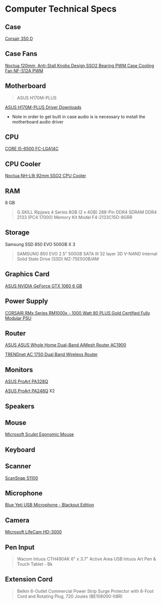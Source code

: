 # Computer Technical Specs

## Case

[Corsair 350 D](https://www.corsair.com/us/en/Categories/Products/Cases/Obsidian-Series%E2%84%A2-350D-Micro-ATX-PC-Case/p/CC-9011028-WW)

## Case Fans

[Noctua 120mm, Anti-Stall Knobs Design,SSO2 Bearing PWM Case Cooling Fan NF-S12A PWM](https://noctua.at/en/nf-s12a-pwm)

## Motherboard

> ASUS H170M-PLUS

[ASUS H170M-PLUS Driver Downloads](https://www.asus.com/Motherboards/H170M-PLUS/HelpDesk_Download/)

* Note in order to get built in case audio is is necessary to install the motherboard audio driver

## CPU

[CORE I5-6500 FC-LGA14C](https://ark.intel.com/products/88184/Intel-Core-i5-6500-Processor-6M-Cache-up-to-3-60-GHz-)

## CPU Cooler

[Noctua NH-L9i 92mm SSO2 CPU Cooler](https://noctua.at/en/nh-l9i)

## RAM

8 GB

> G.SKILL Ripjaws 4 Series 8GB (2 x 4GB) 288-Pin DDR4 SDRAM DDR4 2133 (PC4 17000) Memory Kit Model F4-2133C15D-8GRR

## Storage

Samsung SSD 850 EVO 500GB X 3

>SAMSUNG 850 EVO 2.5" 500GB SATA III 32 layer 3D V-NAND Internal Solid State Drive (SSD) MZ-75E500B/AM

## Graphics Card

[ASUS NVIDIA GeForce GTX 1060 6 GB](https://www.asus.com/us/Graphics-Cards/TURBO-GTX1060-6G/)

## Power Supply

[CORSAIR RMx Series RM1000x - 1000 Watt 80 PLUS Gold Certified Fully Modular PSU](https://www.corsair.com/us/en/Categories/Products/Power-Supply-Units/Power-Supply-Units-Advanced/RMx-Series/p/CP-9020094-NA#tab-tech-specs)

## Router

[ASUS ASUS Whole Home Dual-Band AiMesh Router AC1900](https://www.asus.com/us/Commercial-Networking/AiMesh-AC1900-WiFi-System-RT-AC68U-2-Pack/)

[TRENDnet AC 1750 Dual Band Wireless Router](http://www.trendnet.com/products/wifi/AC-routers/AC1750/TEW-812DRU)

## Monitors

[ASUS ProArt PA328Q](https://www.asus.com/us/Monitors/ProArt-PA328Q/)

[ASUS ProArt PA248Q](https://www.asus.com/us/Monitors/ProArt-PA248Q/) X2

## Speakers

## Mouse

[Microsoft Sculpt Egonomic Mouse](https://www.microsoft.com/accessories/en-us/products/mice/sculpt-ergonomic-mouse/l6v-00001)

## Keyboard

## Scanner

[ScanSnap S1100](http://www.fujitsu.com/global/support/products/computing/peripheral/scanners/scansnap/software/s1100.html)

## Microphone

[Blue Yeti USB Microphone - Blackout Edition](https://www.bluedesigns.com/products/yeti/)

## Camera

[Microsoft LifeCam HD-3000](https://www.microsoft.com/accessories/en-us/products/webcams/lifecam-hd-3000/t3h-00011)

## Pen Input

> Wacom Intuos CTH490AK 6" x 3.7" Active Area USB Intuos Art Pen & Touch Tablet - Bk

## Extension Cord

> Belkin 6-Outlet Commercial Power Strip Surge Protector with 8-Foot Cord and Rotating Plug, 720 Joules (BE106000-08R)


